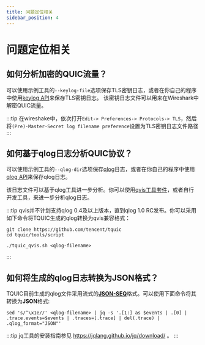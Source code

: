 ```yaml
---
title: 问题定位相关
sidebar_position: 4
---
```


# 问题定位相关


## 如何分析加密的QUIC流量？

可以使用示例工具的`--keylog-file`选项保存TLS密钥日志，或者在你自己的程序中使用[keylog API](../api_reference/c_quic/#connection-logging-and-tracing)来保存TLS密钥日志。
该密钥日志文件可以用来在Wireshark中解密QUIC流量。

:::tip
在wireshake中，依次打开`Edit-> Preferences-> Protocols-> TLS`，然后将`(Pre)-Master-Secret log filename preference`设置为TLS密钥日志文件路径
:::


## 如何基于qlog日志分析QUIC协议？

可以使用示例工具的`--qlog-dir`选项保存[qlog](https://github.com/quicwg/qlog)日志，或者在你自己的程序中使用[qlog API](../api_reference/c_quic/#connection-logging-and-tracing)来保存qlog日志。

该日志文件可以基于qlog工具进一步分析。你可以使用[qvis工具套件](https://qvis.quictools.info/)，或者自行开发工具，来进一步分析qlog日志。

:::tip
qvis并不计划支持qlog 0.4及以上版本，直到qlog 1.0 RC发布。你可以采用如下命令将TQUIC生成的qlog转换为qvis兼容格式：

```
git clone https://github.com/tencent/tquic
cd tquic/tools/script
 
./tquic_qvis.sh <qlog-filename>
```
:::


## 如何将生成的qlog日志转换为JSON格式？

TQUIC目前生成的qlog文件采用流式的[**JSON-SEQ**](https://datatracker.ietf.org/doc/html/rfc7464)格式。可以使用下面命令将其转换为**JSON**格式:
```
sed 's/^\x1e//' <qlog-filename> | jq -s '.[1:] as $events | .[0] | .trace.events=$events | .traces=[.trace] | del(.trace) | .qlog_format="JSON"'
```

:::tip
jq工具的安装指南参见 https://jqlang.github.io/jq/download/ 。
:::

